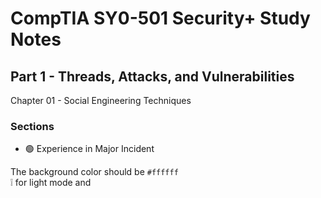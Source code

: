 # CompTIA SY0-501 Security+ Study Notes

## Part 1 - Threads, Attacks, and Vulnerabilities  
Chapter 01 - Social Engineering Techniques

### Sections

* 🟢 Experience in Major Incident

The background color should be `#ffffff`  
:grey_exclamation: for light mode and 
